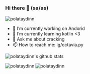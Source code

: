 ### Hi there 👋 (sa/as)

<p align="left"> <img src="https://komarev.com/ghpvc/?username=polataydinn&label=Views&color=blue&style=plastic" alt="polataydinn" /> </p>

- 🔭 I’m currently working on Andorid
- 🌱 I’m currently learning kotlin <3
- 💬 Ask me about cracking
- 📫 How to reach me: ig/octavia.py

![polataydinn's github stats](https://github-readme-stats.vercel.app/api?username=polataydinn&show_icons=true&line_height=25)
<p><img align="left" src="https://github-readme-stats.vercel.app/api/top-langs/?username=polataydinn&layout=compact&hide=html" alt="polataydinn" /></p>  



<p><img align="left" src="https://github-readme-streak-stats.herokuapp.com/?user=polataydinn&" alt="polataydinn" /></p>


